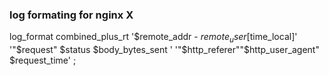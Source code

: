 ### log formating for nginx X

log_format combined_plus_rt '$remote_addr - $remote_user [$time_local]'
                                 '"$request" $status $body_bytes_sent '
                                 '"$http_referer""$http_user_agent" $request_time' ;


                                 